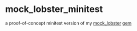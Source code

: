 # mock_lobster_minitest
a proof-of-concept minitest version of my [mock_lobster](http://github.com/levthedev/mock_lobster) [gem](http://rubygems.org/gems/mock_lobster)
